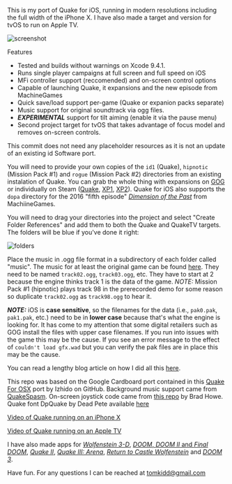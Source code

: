 This is my port of Quake for iOS, running in modern resolutions including the full width of the iPhone X. I have also made a target and version for tvOS to run on Apple TV.

![screenshot](https://raw.githubusercontent.com/tomkidd/Quake-iOS/master/ss_quake.png)

Features

- Tested and builds without warnings on Xcode 9.4.1.
- Runs single player campaigns at full screen and full speed on iOS
- MFi controller support (reccomended) and on-screen control options
- Capable of launching Quake, it expansions and the new episode from MachineGames
- Quick save/load support per-game (Quake or expanion packs separate)
- Music support for original soundtrack via ogg files.
- ***EXPERIMENTAL*** support for tilt aiming (enable it via the pause menu)
- Second project target for tvOS that takes advantage of focus model and removes on-screen controls.

This commit does not need any placeholder resources as it is not an update of an existing id Software port. 

You will need to provide your own copies of the `id1` (Quake), `hipnotic` (Mission Pack #1) and `rogue` (Mission Pack #2) directories from an existing instalation of Quake. You can grab the whole thing with expansions on [GOG](https://www.gog.com/game/quake_the_offering) or individually on Steam ([Quake](https://store.steampowered.com/app/2310/QUAKE/), [XP1](https://store.steampowered.com/app/9040/QUAKE_Mission_Pack_1_Scourge_of_Armagon/), [XP2](https://store.steampowered.com/app/9030/QUAKE_Mission_Pack_2_Dissolution_of_Eternity/)). Quake for iOS also supports the `dopa` directory for the 2016 "fifth episode" [*Dimension of the Past*](http://quake.wikia.com/wiki/Episode_5:_Dimension_of_the_Past) from MachiineGames.

You will need to drag your directories into the project and select "Create Folder References" and add them to both the Quake and QuakeTV targets. The folders will be blue if you've done it right:

![folders](https://raw.githubusercontent.com/tomkidd/Quake-iOS/master/folders.png)

Place the music in .ogg file format in a subdirectory of each folder called "music". The music for at least the original game can be found [here](https://www.moddb.com/games/quake/downloads/ultimate-quake-patch-v1-11). They need to be named `track02.ogg`, `track03.ogg`, etc. They have to start at 2 because the engine thinks track 1 is the data of the game. *NOTE:* Mission Pack #1 (hipnotic) plays track 98 in the prerecorded demo for some reason so duplicate `track02.ogg` as `track98.ogg` to hear it. 

***NOTE:*** iOS is **case sensitive**, so the filenames for the data (i.e., `pak0.pak`, `pak1.pak`, etc.) need to be in **lower case** because that's what the engine is looking for. It has come to my attention that some digital retailers such as GOG install the files with upper case filenames. If you run into issues with the game this may be the cause. If you see an error message to the effect of `couldn't load gfx.wad` but you can verify the pak files are in place this may be the cause.

You can read a lengthy blog article on how I did all this [here](http://schnapple.com/quake-for-ios-and-tvos-for-apple-tv/).

This repo was based on the Google Cardboard port contained in this [Quake For OSX](https://github.com/Izhido/Quake_For_OSX) port by Izhido on GitHub. Background music support came from [QuakeSpasm](http://quakespasm.sourceforge.net/). On-screen joystick code came from [this repo](https://github.com/bradhowes/Joystick) by Brad Howe. Quake font DpQuake by Dead Pete available [here](https://www.dafont.com/quake.font)

[Video of Quake running on an iPhone X](https://www.youtube.com/watch?v=5awJDcu-cAs)

[Video of Quake running on an Apple TV](https://www.youtube.com/watch?v=jC_qnGjzO7s)

I have also made apps for [*Wolfenstein 3-D*](https://github.com/tomkidd/Wolf3D-iOS), [*DOOM*, *DOOM II* and *Final DOOM*](https://github.com/tomkidd/DOOM-iOS), [*Quake II*](https://github.com/tomkidd/Quake2-iOS), [*Quake III: Arena*](https://github.com/tomkidd/Quake3-iOS), [*Return to Castle Wolfenstein*](https://github.com/tomkidd/RTCW-iOS) and [*DOOM 3*](https://github.com/tomkidd/DOOM3-iOS).

Have fun. For any questions I can be reached at tomkidd@gmail.com
